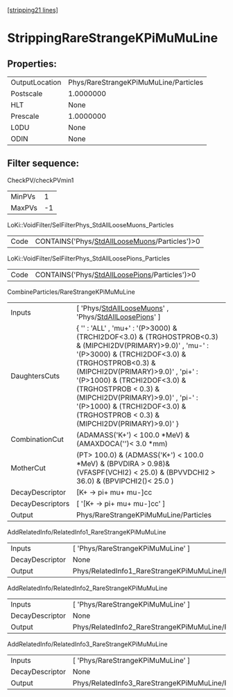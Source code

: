 [[stripping21 lines]](./stripping21-index)

# StrippingRareStrangeKPiMuMuLine

## Properties:

|                |                                       |
|----------------|---------------------------------------|
| OutputLocation | Phys/RareStrangeKPiMuMuLine/Particles |
| Postscale      | 1.0000000                             |
| HLT            | None                                  |
| Prescale       | 1.0000000                             |
| L0DU           | None                                  |
| ODIN           | None                                  |

## Filter sequence:

CheckPV/checkPVmin1

|        |     |
|--------|-----|
| MinPVs | 1   |
| MaxPVs | -1  |

LoKi::VoidFilter/SelFilterPhys_StdAllLooseMuons_Particles

|      |                                                                                                  |
|------|--------------------------------------------------------------------------------------------------|
| Code | CONTAINS('Phys/[StdAllLooseMuons](./stripping21-commonparticles-stdallloosemuons)/Particles')\>0 |

LoKi::VoidFilter/SelFilterPhys_StdAllLoosePions_Particles

|      |                                                                                                  |
|------|--------------------------------------------------------------------------------------------------|
| Code | CONTAINS('Phys/[StdAllLoosePions](./stripping21-commonparticles-stdallloosepions)/Particles')\>0 |

CombineParticles/RareStrangeKPiMuMuLine

|                  |                                                                                                                                                                                                                                                                                                                                                                                            |
|------------------|--------------------------------------------------------------------------------------------------------------------------------------------------------------------------------------------------------------------------------------------------------------------------------------------------------------------------------------------------------------------------------------------|
| Inputs           | [ 'Phys/[StdAllLooseMuons](./stripping21-commonparticles-stdallloosemuons)' , 'Phys/[StdAllLoosePions](./stripping21-commonparticles-stdallloosepions)' ]                                                                                                                                                                                                                                |
| DaughtersCuts    | { '' : 'ALL' , 'mu+' : '(P\>3000) & (TRCHI2DOF\<3.0) & (TRGHOSTPROB\<0.3) & (MIPCHI2DV(PRIMARY)\>9.0)' , 'mu-' : '(P\>3000) & (TRCHI2DOF\<3.0) & (TRGHOSTPROB\<0.3) & (MIPCHI2DV(PRIMARY)\>9.0)' , 'pi+' : '(P\>1000) & (TRCHI2DOF\<3.0) & (TRGHOSTPROB \< 0.3) & (MIPCHI2DV(PRIMARY)\>9.0)' , 'pi-' : '(P\>1000) & (TRCHI2DOF\<3.0) & (TRGHOSTPROB \< 0.3) & (MIPCHI2DV(PRIMARY)\>9.0)' } |
| CombinationCut   | (ADAMASS('K+') \< 100.0 \*MeV) & (AMAXDOCA('')\< 3.0 \*mm)                                                                                                                                                                                                                                                                                                                                 |
| MotherCut        | (PT\> 100.0) & (ADMASS('K+') \< 100.0 \*MeV) & (BPVDIRA \> 0.98)& (VFASPF(VCHI2) \< 25.0) & (BPVVDCHI2 \> 36.0) & (BPVIPCHI2()\< 25.0 )                                                                                                                                                                                                                                                    |
| DecayDescriptor  | [K+ -\> pi+ mu+ mu-]cc                                                                                                                                                                                                                                                                                                                                                                   |
| DecayDescriptors | [ '[K+ -\> pi+ mu+ mu-]cc' ]                                                                                                                                                                                                                                                                                                                                                           |
| Output           | Phys/RareStrangeKPiMuMuLine/Particles                                                                                                                                                                                                                                                                                                                                                      |

AddRelatedInfo/RelatedInfo1_RareStrangeKPiMuMuLine

|                 |                                                    |
|-----------------|----------------------------------------------------|
| Inputs          | [ 'Phys/RareStrangeKPiMuMuLine' ]                |
| DecayDescriptor | None                                               |
| Output          | Phys/RelatedInfo1_RareStrangeKPiMuMuLine/Particles |

AddRelatedInfo/RelatedInfo2_RareStrangeKPiMuMuLine

|                 |                                                    |
|-----------------|----------------------------------------------------|
| Inputs          | [ 'Phys/RareStrangeKPiMuMuLine' ]                |
| DecayDescriptor | None                                               |
| Output          | Phys/RelatedInfo2_RareStrangeKPiMuMuLine/Particles |

AddRelatedInfo/RelatedInfo3_RareStrangeKPiMuMuLine

|                 |                                                    |
|-----------------|----------------------------------------------------|
| Inputs          | [ 'Phys/RareStrangeKPiMuMuLine' ]                |
| DecayDescriptor | None                                               |
| Output          | Phys/RelatedInfo3_RareStrangeKPiMuMuLine/Particles |
